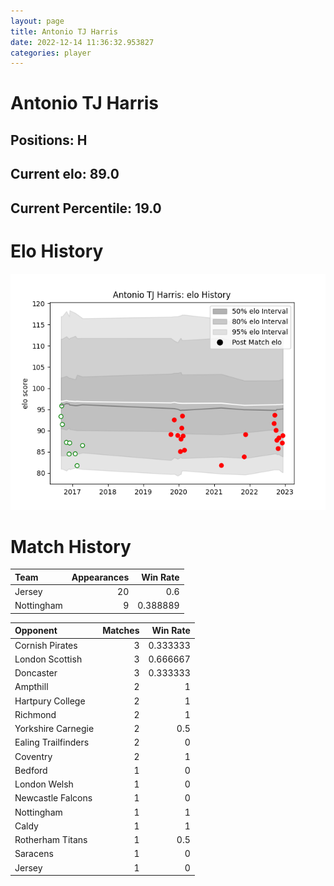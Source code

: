```yaml
---  
layout: page  
title: Antonio TJ Harris  
date: 2022-12-14 11:36:32.953827  
categories: player  
---
```

# Antonio TJ Harris

## Positions: H

## Current elo: 89.0

## Current Percentile: 19.0

# Elo History


![elo history](history_AntonioTJHarris.png)
# Match History


| Team       |   Appearances |   Win Rate |
|:-----------|--------------:|-----------:|
| Jersey     |            20 |   0.6      |
| Nottingham |             9 |   0.388889 |

| Opponent            |   Matches |   Win Rate |
|:--------------------|----------:|-----------:|
| Cornish Pirates     |         3 |   0.333333 |
| London Scottish     |         3 |   0.666667 |
| Doncaster           |         3 |   0.333333 |
| Ampthill            |         2 |   1        |
| Hartpury College    |         2 |   1        |
| Richmond            |         2 |   1        |
| Yorkshire Carnegie  |         2 |   0.5      |
| Ealing Trailfinders |         2 |   0        |
| Coventry            |         2 |   1        |
| Bedford             |         1 |   0        |
| London Welsh        |         1 |   0        |
| Newcastle Falcons   |         1 |   0        |
| Nottingham          |         1 |   1        |
| Caldy               |         1 |   1        |
| Rotherham Titans    |         1 |   0.5      |
| Saracens            |         1 |   0        |
| Jersey              |         1 |   0        |